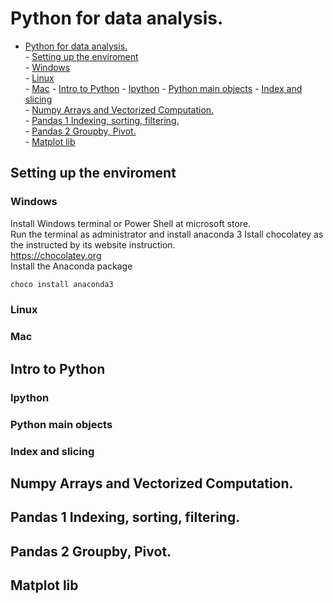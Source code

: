 Python for data analysis.  
==========================


- [Python for data analysis.](#python-for-data-analysis)  
        - [Setting up the enviroment](#setting-up-the-enviroment)  
        - [Windows](#windows)  
        - [Linux](#linux)  
        - [Mac](#mac)
        - [Intro to Python](#intro-to-python)
                - [Ipython](#ipython)
                - [Python main objects](#python-main-objects)
                - [Index and slicing](#index-and-slicing)  
        - [Numpy Arrays and Vectorized Computation.](#numpy-arrays-and-vectorized-computation)  
        - [Pandas 1 Indexing, sorting, filtering.](#pandas-1-indexing-sorting-filtering)  
        - [Pandas 2  Groupby, Pivot.](#pandas-2--groupby-pivot)  
        - [Matplot lib](#matplot-lib)  




## Setting up the enviroment   

### Windows  

Install Windows terminal or Power Shell at microsoft store.  
Run the terminal as administrator and install anaconda 3
Istall chocolatey as the instructed by its website instruction.  
https://chocolatey.org  
Install the Anaconda package  
```bash
choco install anaconda3
```
### Linux 

### Mac 

## Intro to Python   
### Ipython  
### Python main objects    
### Index and slicing  

## Numpy Arrays and Vectorized Computation.  

## Pandas 1 Indexing, sorting, filtering.  

## Pandas 2  Groupby, Pivot.  

## Matplot lib  


